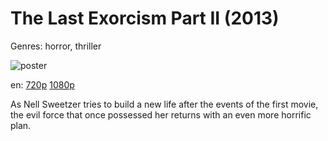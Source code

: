 # The Last Exorcism Part II (2013)

Genres: horror, thriller

![poster](http://image.tmdb.org/t/p/w500/jsk1EBoGZsXxiafwEhxnx83hOuR.jpg)

en:
  [720p](magnet:?xt=urn:btih:02F9A8B0376C37F144474178664559F72783BB56&tr=udp://glotorrents.pw:6969/announce&tr=udp://tracker.opentrackr.org:1337/announce&tr=udp://torrent.gresille.org:80/announce&tr=udp://tracker.openbittorrent.com:80&tr=udp://tracker.coppersurfer.tk:6969&tr=udp://tracker.leechers-paradise.org:6969&tr=udp://p4p.arenabg.ch:1337&tr=udp://tracker.internetwarriors.net:1337)
  [1080p](magnet:?xt=urn:btih:612B1B237DF425A18ADDBB4F33D9DD3AC523F6F9&tr=udp://glotorrents.pw:6969/announce&tr=udp://tracker.opentrackr.org:1337/announce&tr=udp://torrent.gresille.org:80/announce&tr=udp://tracker.openbittorrent.com:80&tr=udp://tracker.coppersurfer.tk:6969&tr=udp://tracker.leechers-paradise.org:6969&tr=udp://p4p.arenabg.ch:1337&tr=udp://tracker.internetwarriors.net:1337)
  


As Nell Sweetzer tries to build a new life after the events of the first movie, the evil force that once possessed her returns with an even more horrific plan.